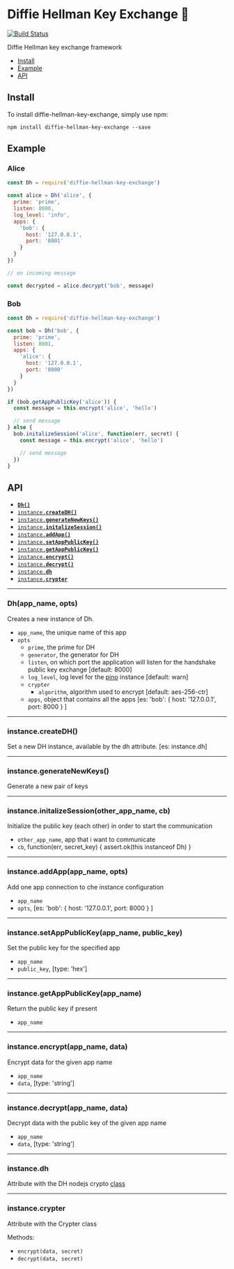 # Diffie Hellman Key Exchange :key:
[![Build Status](https://travis-ci.org/daack/dh-key-exchange.svg?branch=master)](https://travis-ci.org/daack/dh-key-exchange)

Diffie Hellman key exchange framework

* [Install](#install)
* [Example](#example)
* [API](#api)

<a name="install"></a>

## Install

To install diffie-hellman-key-exchange, simply use npm:

```
npm install diffie-hellman-key-exchange --save
```

<a name="example"></a>

## Example

### Alice

```javascript
const Dh = require('diffie-hellman-key-exchange')

const alice = Dh('alice', {
  prime: 'prime',
  listen: 8000,
  log_level: 'info',
  apps: {
    'bob': {
      host: '127.0.0.1',
      port: '8001'
    }
  }
})

// on incoming message

const decrypted = alice.decrypt('bob', message)
```

### Bob

```javascript
const Dh = require('diffie-hellman-key-exchange')

const bob = Dh('bob', {
  prime: 'prime',
  listen: 8001,
  apps: {
    'alice': {
      host: '127.0.0.1',
      port: '8000'
    }
  }
})

if (bob.getAppPublicKey('alice')) {
  const message = this.encrypt('alice', 'hello')

  // send message
} else {
  bob.initalizeSession('alice', function(err, secret) {
    const message = this.encrypt('alice', 'hello')

    // send message
  })
}
```

<a name="api"></a>

## API

  * <a href="#constructor"><code><b>Dh()</b></code></a>
  * <a href="#createDH"><code>instance.<b>createDH()</b></code></a>
  * <a href="#generateNewKeys"><code>instance.<b>generateNewKeys()</b></code></a>
  * <a href="#initalizeSession"><code>instance.<b>initalizeSession()</b></code></a>
  * <a href="#addApp"><code>instance.<b>addApp()</b></code></a>
  * <a href="#setAppPublicKey"><code>instance.<b>setAppPublicKey()</b></code></a>
  * <a href="#getAppPublicKey"><code>instance.<b>getAppPublicKey()</b></code></a>
  * <a href="#encrypt"><code>instance.<b>encrypt()</b></code></a>
  * <a href="#decrypt"><code>instance.<b>decrypt()</b></code></a>
  * <a href="#dh"><code>instance.<b>dh</b></code></a>
  * <a href="#crypter"><code>instance.<b>crypter</b></code></a>

-------------------------------------------------------
<a name="constructor"></a>

### Dh(app_name, opts)

Creates a new instance of Dh.

* `app_name`, the unique name of this app
* `opts`
  * `prime`, the prime for DH
  * `generator`, the generator for DH
  * `listen`, on which port the application will listen for the handshake public key exchange [default: 8000]
  * `log_level`, log level for the <a target="_blank" href="https://www.npmjs.com/package/pino">pino</a> instance [default: warn]
  * `crypter`
    * `algorithm`, algorithm used to encrypt [default: aes-256-ctr]
  * `apps`, object that contains all the apps [es: 'bob': { host: '127.0.0.1', port: 8000 } ]

-------------------------------------------------------
<a name="createDH"></a>

### instance.createDH()

Set a new DH instance, available by the dh attribute. [es: instance.dh]

-------------------------------------------------------
<a name="generateNewKeys"></a>

### instance.generateNewKeys()

Generate a new pair of keys

-------------------------------------------------------
<a name="initalizeSession"></a>

### instance.initalizeSession(other_app_name, cb)

Initialize the public key (each other) in order to start the communication

* `other_app_name`, app that i want to communicate
* `cb`, function(err, secret_key) { assert.ok(this instanceof Dh) }

-------------------------------------------------------
<a name="addApp"></a>

### instance.addApp(app_name, opts)

Add one app connection to che instance configuration

* `app_name`
* `opts`, [es: 'bob': { host: '127.0.0.1', port: 8000 } ]

-------------------------------------------------------
<a name="setAppPublicKey"></a>

### instance.setAppPublicKey(app_name, public_key)

Set the public key for the specified app

* `app_name`
* `public_key`, [type: 'hex']

-------------------------------------------------------
<a name="getAppPublicKey"></a>

### instance.getAppPublicKey(app_name)

Return the public key if present

* `app_name`

-------------------------------------------------------
<a name="encrypt"></a>

### instance.encrypt(app_name, data)

Encrypt data for the given app name

* `app_name`
* `data`, [type: 'string']

-------------------------------------------------------
<a name="decrypt"></a>

### instance.decrypt(app_name, data)

Decrypt data with the public key of the given app name

* `app_name`
* `data`, [type: 'string']

-------------------------------------------------------
<a name="dh"></a>

### instance.dh

Attribute with the DH nodejs crypto <a target="_blank" href="https://nodejs.org/api/crypto.html#crypto_class_diffiehellman">class</a>

-------------------------------------------------------
<a name="crypter"></a>

### instance.crypter

Attribute with the Crypter class

Methods:
* `encrypt(data, secret)`
* `decrypt(data, secret)`
